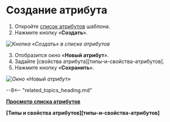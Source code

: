 # Создание атрибута

1. Откройте [список атрибутов](attribute_list_view.md) шаблона.
2. Нажмите кнопку «**Создать**».

*![Кнопка «Создать» в списке атрибутов](attribute_create_button.png)*

3. Отобразится окно «**Новый атрибут**».
4. Задайте [свойства атрибута][типы-и-свойства-атрибутов].
5. Нажмите кнопку «**Сохранить**».

*![Окно «Новый атрибут»](attribute_creation.png)*

--8<-- "related_topics_heading.md"

**[Просмотр списка атрибутов](attribute_list_view.md)**

**[Типы и свойства атрибутов][типы-и-свойства-атрибутов]**
